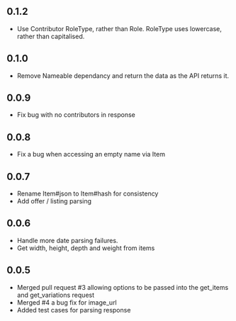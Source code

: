 ## 0.1.2
- Use Contributor RoleType, rather than Role.  RoleType uses lowercase, rather than capitalised. 

## 0.1.0
- Remove Nameable dependancy and return the data as the API returns it.

## 0.0.9
- Fix bug with no contributors in response

## 0.0.8
- Fix a bug when accessing an empty name via Item

## 0.0.7
- Rename Item#json to Item#hash for consistency
- Add offer / listing parsing

## 0.0.6
- Handle more date parsing failures. 
- Get width, height, depth and weight from items

## 0.0.5

- Merged pull request #3 allowing options to be passed into the get_items and get_variations request
- Merged #4 a bug fix for image_url
- Added test cases for parsing response

